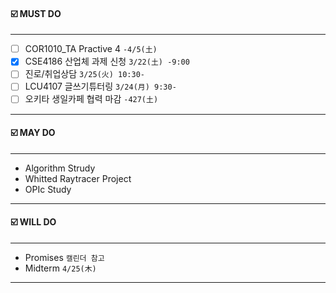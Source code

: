 #### ☑️ MUST DO
---
- [ ] COR1010_TA Practive 4 `-4/5(土)`
- [x] CSE4186 산업체 과제 신청 `3/22(土) -9:00`
- [ ] 진로/취업상담 `3/25(火) 10:30-`
- [ ] LCU4107 글쓰기튜터링 `3/24(月) 9:30-`
- [ ] 오키타 생일카페 협력 마감 `-427(土)`
---

#### ☑️ MAY DO
---
- Algorithm Strudy
- Whitted Raytracer Project
- OPIc Study
---

#### ☑️ WILL DO
---
- Promises `캘린더 참고`
- Midterm `4/25(木)`
---

